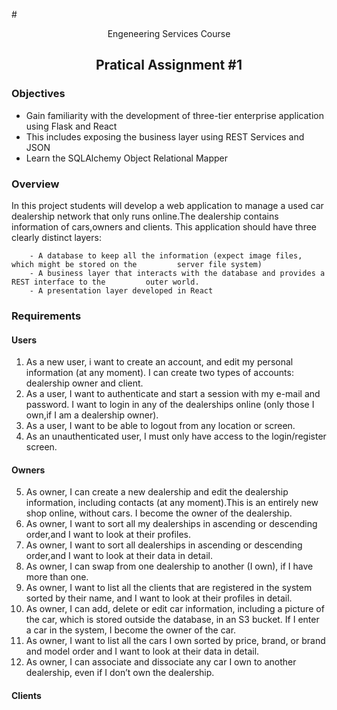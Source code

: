 #<div align = "center"> Engeneering Services Course </div>

## <div align = "center">Pratical Assignment #1</div>

### Objectives 
- Gain familiarity with the development of three-tier enterprise application using Flask and React
- This includes exposing the business layer using REST Services and JSON
- Learn the SQLAlchemy Object Relational Mapper

### Overview 
In this	project students will develop a	web application	to manage a used car dealership network	that	only runs online.The dealership contains information of	cars,owners and clients. This application	should have three clearly distinct layers:

        - A database to keep all the information (expect image files, which might be stored on the         server file system)
        - A business layer that interacts with the database and provides a REST interface to the         outer world.
        - A presentation layer developed in React
        
### Requirements

#### Users 

1. As a new user, i want to create an account, and edit my personal information (at any moment). I can create two types of accounts: dealership owner and client.
2. As a	user, I	want to	authenticate and start a session with my e-mail	and password. I	want to login in any of	the dealerships	online	(only those I own,if I am a dealership owner).	
3. As a	user, I	want to	be able to logout from any location or screen.	
4. As an unauthenticated user,	I must only have access	to the login/register screen.	

#### Owners 

5. As owner, I can create a new dealership and edit the dealership information, including contacts	(at any moment).This is	an entirely new	shop online, without cars. I become the	owner of the dealership.	
6. As owner, I want to sort all my dealerships in ascending or descending order,and I want to look	at their profiles.	
7. As owner, I want to sort all	dealerships in ascending or descending order,and I want	to	look at	their data in detail.	
8. As owner, I can swap from one dealership to another (I own),	 if I have more than one.	
9. As owner, I want to list all	the clients that are registered	in the system sorted by	their	name, and I want to look at their profiles in detail.	
10. As	owner,	I can add, delete or edit car information, including a picture of the car, which	is stored outside the database, in an S3 bucket. If I enter a car in the system, I become the owner of the car.	
11. As	owner,	I want to list all the cars I own sorted by price, brand,  or brand and	
model order and	I want to look at their data in	detail.	
12. As  owner, I can associate and dissociate any car I own to another dealership, even if I don’t	own the dealership.

#### Clients
